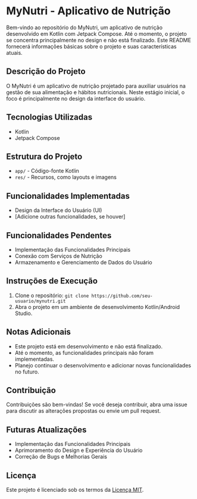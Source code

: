 # MyNutri - Aplicativo de Nutrição

Bem-vindo ao repositório do MyNutri, um aplicativo de nutrição desenvolvido em Kotlin com Jetpack Compose. Até o momento, o projeto se concentra principalmente no design e não está finalizado. Este README fornecerá informações básicas sobre o projeto e suas características atuais.

## Descrição do Projeto

O MyNutri é um aplicativo de nutrição projetado para auxiliar usuários na gestão de sua alimentação e hábitos nutricionais. Neste estágio inicial, o foco é principalmente no design da interface do usuário.

## Tecnologias Utilizadas

- Kotlin
- Jetpack Compose

## Estrutura do Projeto

- `app/` - Código-fonte Kotlin
- `res/` - Recursos, como layouts e imagens

## Funcionalidades Implementadas

- Design da Interface do Usuário (UI)
- [Adicione outras funcionalidades, se houver]

## Funcionalidades Pendentes

- Implementação das Funcionalidades Principais
- Conexão com Serviços de Nutrição
- Armazenamento e Gerenciamento de Dados do Usuário

## Instruções de Execução

1. Clone o repositório: `git clone https://github.com/seu-usuario/mynutri.git`
2. Abra o projeto em um ambiente de desenvolvimento Kotlin/Android Studio.

## Notas Adicionais

- Este projeto está em desenvolvimento e não está finalizado.
- Até o momento, as funcionalidades principais não foram implementadas.
- Planejo continuar o desenvolvimento e adicionar novas funcionalidades no futuro.

## Contribuição

Contribuições são bem-vindas! Se você deseja contribuir, abra uma issue para discutir as alterações propostas ou envie um pull request.

## Futuras Atualizações

- Implementação das Funcionalidades Principais
- Aprimoramento do Design e Experiência do Usuário
- Correção de Bugs e Melhorias Gerais

## Licença

Este projeto é licenciado sob os termos da [Licença MIT](LICENSE).
